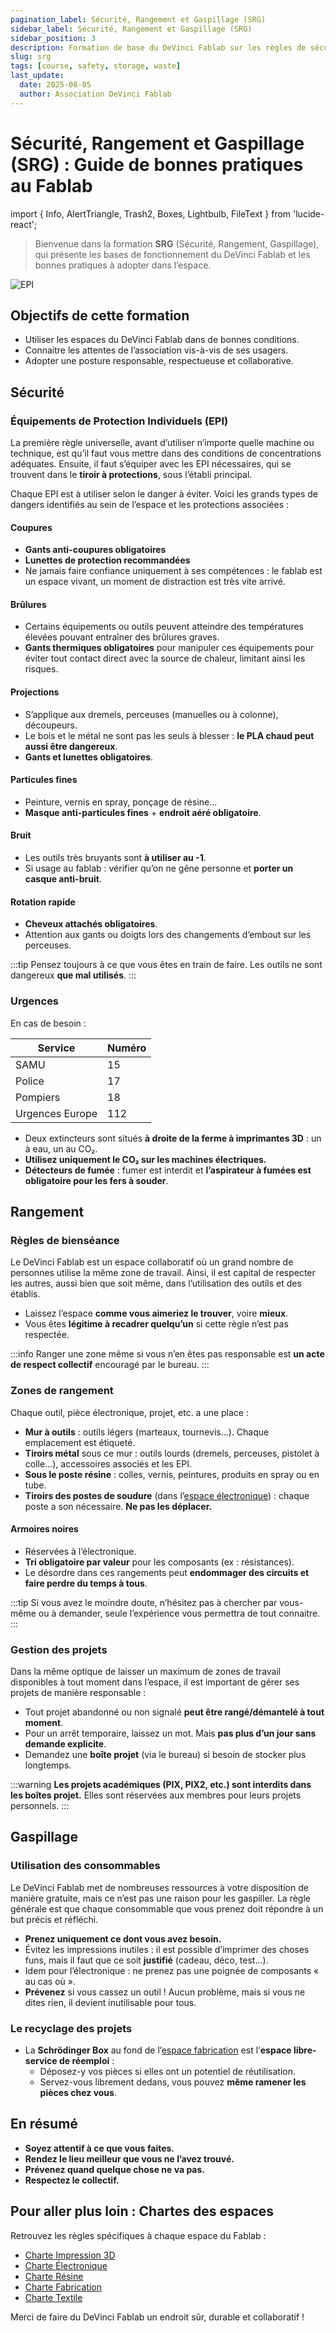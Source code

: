 ```yaml
---
pagination_label: Sécurité, Rangement et Gaspillage (SRG)
sidebar_label: Sécurité, Rangement et Gaspillage (SRG)
sidebar_position: 3
description: Formation de base du DeVinci Fablab sur les règles de sécurité, de rangement et d’utilisation responsable des ressources.
slug: srg
tags: [course, safety, storage, waste]
last_update:
  date: 2025-08-05
  author: Association DeVinci Fablab
---
```


# Sécurité, Rangement et Gaspillage (SRG) : Guide de bonnes pratiques au Fablab

import { Info, AlertTriangle, Trash2, Boxes, Lightbulb, FileText } from 'lucide-react';

> Bienvenue dans la formation **SRG** (Sécurité, Rangement, Gaspillage), qui présente les bases de fonctionnement du DeVinci Fablab et les bonnes pratiques à adopter dans l’espace.

![EPI](/assets/docs/srg/ppe-icons.jpg)

## <Info /> Objectifs de cette formation

- Utiliser les espaces du DeVinci Fablab dans de bonnes conditions.
- Connaitre les attentes de l’association vis-à-vis de ses usagers.
- Adopter une posture responsable, respectueuse et collaborative.

## <AlertTriangle /> Sécurité

### Équipements de Protection Individuels (EPI)

La première règle universelle, avant d’utiliser n’importe quelle machine ou technique, est qu’il faut vous mettre dans des conditions de concentrations adéquates. Ensuite, il faut s’équiper avec les EPI nécessaires, qui se trouvent dans le **tiroir à protections**, sous l’établi principal.

Chaque EPI est à utiliser selon le danger à éviter. Voici les grands types de dangers identifiés au sein de l’espace et les protections associées :

#### Coupures

- **Gants anti-coupures obligatoires**
- **Lunettes de protection recommandées**
- Ne jamais faire confiance uniquement à ses compétences : le fablab est un espace vivant, un moment de distraction est très vite arrivé.

#### Brûlures

- Certains équipements ou outils peuvent atteindre des températures élevées pouvant entraîner des brûlures graves.
- **Gants thermiques obligatoires** pour manipuler ces équipements pour éviter tout contact direct avec la source de chaleur, limitant ainsi les risques.

#### Projections

- S’applique aux dremels, perceuses (manuelles ou à colonne), découpeurs.
- Le bois et le métal ne sont pas les seuls à blesser : **le PLA chaud peut aussi être dangereux**.
- **Gants et lunettes obligatoires**.

#### Particules fines

- Peinture, vernis en spray, ponçage de résine…
- **Masque anti-particules fines** + **endroit aéré obligatoire**.

#### Bruit

- Les outils très bruyants sont **à utiliser au -1**.
- Si usage au fablab : vérifier qu’on ne gêne personne et **porter un casque anti-bruit**.

#### Rotation rapide

- **Cheveux attachés obligatoires**.
- Attention aux gants ou doigts lors des changements d’embout sur les perceuses.

:::tip
Pensez toujours à ce que vous êtes en train de faire. Les outils ne sont dangereux **que mal utilisés**.
:::

### Urgences

En cas de besoin :

| Service         | Numéro |
| --------------- | ------ |
| SAMU            | 15     |
| Police          | 17     |
| Pompiers        | 18     |
| Urgences Europe | 112    |

- Deux extincteurs sont situés **à droite de la ferme à imprimantes 3D** : un à eau, un au CO₂.
- **Utilisez uniquement le CO₂ sur les machines électriques.**
- **Détecteurs de fumée** : fumer est interdit et **l’aspirateur à fumées est obligatoire pour les fers à souder**.

## <Boxes /> Rangement

### Règles de bienséance

Le DeVinci Fablab est un espace collaboratif où un grand nombre de personnes utilise la même zone de travail. Ainsi, il est capital de respecter les autres, aussi bien que soit même, dans l’utilisation des outils et des établis.

- Laissez l’espace **comme vous aimeriez le trouver**, voire **mieux**.
- Vous êtes **légitime à recadrer quelqu’un** si cette règle n’est pas respectée.

:::info
Ranger une zone même si vous n’en êtes pas responsable est **un acte de respect collectif** encouragé par le bureau.
:::

### Zones de rangement

Chaque outil, pièce électronique, projet, etc. a une place :

- **Mur à outils** : outils légers (marteaux, tournevis…). Chaque emplacement est étiqueté.
- **Tiroirs métal** sous ce mur : outils lourds (dremels, perceuses, pistolet à colle…), accessoires associés et les EPI.
- **Sous le poste résine** : colles, vernis, peintures, produits en spray ou en tube.
- **Tiroirs des postes de soudure** (dans l’[espace électronique](spaces_charters/electronics.md)) : chaque poste a son nécessaire. **Ne pas les déplacer.**

#### Armoires noires

- Réservées à l’électronique.
- **Tri obligatoire par valeur** pour les composants (ex : résistances).
- Le désordre dans ces rangements peut **endommager des circuits et faire perdre du temps à tous**.

:::tip
Si vous avez le moindre doute, n’hésitez pas à chercher par vous-même ou à demander, seule l’expérience vous permettra de tout connaitre.
:::

### Gestion des projets

Dans la même optique de laisser un maximum de zones de travail disponibles à tout moment dans l’espace, il est important de gérer ses projets de manière responsable :

- Tout projet abandonné ou non signalé **peut être rangé/démantelé à tout moment**.
- Pour un arrêt temporaire, laissez un mot. Mais **pas plus d’un jour sans demande explicite**.
- Demandez une **boîte projet** (via le bureau) si besoin de stocker plus longtemps.

:::warning
**Les projets académiques (PIX, PIX2, etc.) sont interdits dans les boîtes projet.**
Elles sont réservées aux membres pour leurs projets personnels.
:::

## <Trash2 /> Gaspillage

### Utilisation des consommables

Le DeVinci Fablab met de nombreuses ressources à votre disposition de manière gratuite, mais ce n’est pas une raison pour les gaspiller. La règle générale est que chaque consommable que vous prenez doit répondre à un but précis et réfléchi.

- **Prenez uniquement ce dont vous avez besoin.**
- Évitez les impressions inutiles : il est possible d’imprimer des choses funs, mais il faut que ce soit **justifié** (cadeau, déco, test…).
- Idem pour l’électronique : ne prenez pas une poignée de composants « au cas où ».
- **Prévenez** si vous cassez un outil ! Aucun problème, mais si vous ne dites rien, il devient inutilisable pour tous.

### Le recyclage des projets

- La **Schrödinger Box** au fond de l’[espace fabrication](spaces_charters/fabrication.md) est l’**espace libre-service de réemploi** :
  - Déposez-y vos pièces si elles ont un potentiel de réutilisation.
  - Servez-vous librement dedans, vous pouvez **même ramener les pièces chez vous**.

## <Lightbulb /> En résumé

- **Soyez attentif à ce que vous faites.**
- **Rendez le lieu meilleur que vous ne l’avez trouvé.**
- **Prévenez quand quelque chose ne va pas.**
- **Respectez le collectif.**

## <FileText /> Pour aller plus loin : Chartes des espaces

Retrouvez les règles spécifiques à chaque espace du Fablab :

- [Charte Impression 3D](spaces_charters/3D-printing.md)
- [Charte Électronique](spaces_charters/electronics.md)
- [Charte Résine](spaces_charters/resin.md)
- [Charte Fabrication](spaces_charters/fabrication.md)
- [Charte Textile](spaces_charters/textile.md)

Merci de faire du DeVinci Fablab un endroit sûr, durable et collaboratif !
